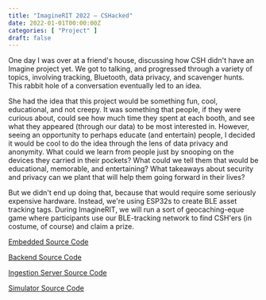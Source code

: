 ```yaml
---
title: "ImagineRIT 2022 — CSHacked"
date: 2022-01-01T00:00:00Z
categories: [ "Project" ]
draft: false
---
```


One day I was over at a friend\'s house, discussing how CSH didn\'t have
an Imagine project yet. We got to talking, and progressed through a
variety of topics, involving tracking, Bluetooth, data privacy, and
scavenger hunts. This rabbit hole of a conversation eventually led to an
idea.

She had the idea that this project would be something fun, cool,
educational, and not creepy. It was something that people, if they were
curious about, could see how much time they spent at each booth, and see
what they appeared (through our data) to be most interested in. However,
seeing an opportunity to perhaps educate (and entertain) people, I
decided it would be cool to do the idea through the lens of data privacy
and anonymity. What could we learn from people just by snooping on the
devices they carried in their pockets? What could we tell them that
would be educational, memorable, and entertaining? What takeaways about
security and privacy can we plant that will help them going forward in
their lives?

But we didn\'t end up doing that, because that would require some
seriously expensive hardware. Instead, we\'re using ESP32s to create BLE
asset tracking tags. During ImagineRIT, we will run a sort of
geocaching-eque game where participants use our BLE-tracking network to
find CSH\'ers (in costume, of course) and claim a prize.

[Embedded Source
Code](https://github.com/ComputerScienceHouse/Imagine2022-Embedded)

[Backend Source
Code](https://github.com/ComputerScienceHouse/Imagine2022-Backend)

[Ingestion Server Source
Code](https://github.com/josephbgerber/ingestion)

[Simulator Source
Code](https://github.com/wilsonmcdade/imaginerit22-testdata)
